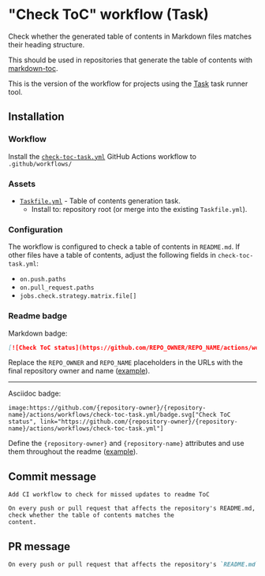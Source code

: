 # "Check ToC" workflow (Task)

Check whether the generated table of contents in Markdown files matches their heading structure.

This should be used in repositories that generate the table of contents with [markdown-toc](https://github.com/jonschlinkert/markdown-toc).

This is the version of the workflow for projects using the [Task](https://taskfile.dev/#/) task runner tool.

## Installation

### Workflow

Install the [`check-toc-task.yml`](check-toc-task.yml) GitHub Actions workflow to `.github/workflows/`

### Assets

- [`Taskfile.yml`](assets/check-toc-task/Taskfile.yml) - Table of contents generation task.
  - Install to: repository root (or merge into the existing `Taskfile.yml`).

### Configuration

The workflow is configured to check a table of contents in `README.md`. If other files have a table of contents, adjust the following fields in `check-toc-task.yml`:

- `on.push.paths`
- `on.pull_request.paths`
- `jobs.check.strategy.matrix.file[]`

### Readme badge

Markdown badge:

```markdown
[![Check ToC status](https://github.com/REPO_OWNER/REPO_NAME/actions/workflows/check-toc-task.yml/badge.svg)](https://github.com/REPO_OWNER/REPO_NAME/actions/workflows/check-toc-task.yml)
```

Replace the `REPO_OWNER` and `REPO_NAME` placeholders in the URLs with the final repository owner and name ([example](https://raw.githubusercontent.com/arduino-libraries/ArduinoIoTCloud/master/README.md)).

---

Asciidoc badge:

```adoc
image:https://github.com/{repository-owner}/{repository-name}/actions/workflows/check-toc-task.yml/badge.svg["Check ToC status", link="https://github.com/{repository-owner}/{repository-name}/actions/workflows/check-toc-task.yml"]
```

Define the `{repository-owner}` and `{repository-name}` attributes and use them throughout the readme ([example](https://raw.githubusercontent.com/arduino-libraries/WiFiNINA/master/README.adoc)).

## Commit message

```
Add CI workflow to check for missed updates to readme ToC

On every push or pull request that affects the repository's README.md, check whether the table of contents matches the
content.
```

## PR message

```markdown
On every push or pull request that affects the repository's `README.md`, use [markdown-toc](https://github.com/jonschlinkert/markdown-toc) to check whether the table of contents matches the content.
```

